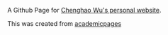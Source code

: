 A Github Page for [Chenghao Wu's personal website](https://Chenghao-Wu.github.io). 

This was created from [academicpages](https://github.com/academicpages/academicpages.github.io)
